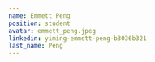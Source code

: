 ```yaml
---
name: Emmett Peng
position: student
avatar: emmett_peng.jpeg
linkedin: yiming-emmett-peng-b3036b321
last_name: Peng
---
```


